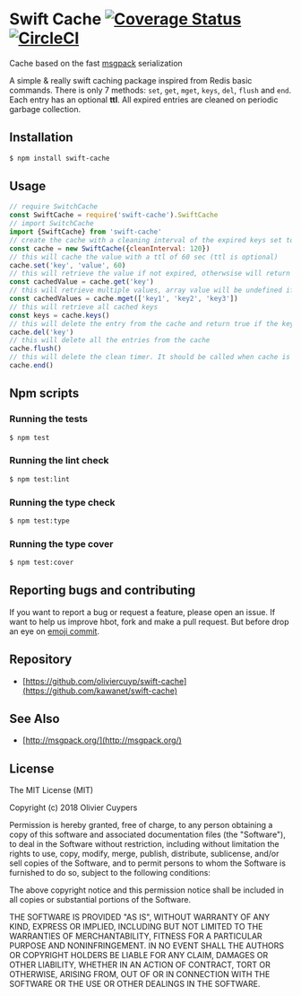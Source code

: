 # Swift Cache [![Coverage Status](https://coveralls.io/repos/github/OlivierCuyp/swift-cache/badge.svg?branch=master)](https://coveralls.io/github/OlivierCuyp/swift-cache?branch=master) [![CircleCI](https://circleci.com/gh/OlivierCuyp/swift-cache.svg?style=svg)](https://circleci.com/gh/OlivierCuyp/swift-cache)

Cache based on the fast [msgpack](https://msgpack.org) serialization

A simple & really swift caching package inspired from Redis basic commands.
There is only 7 methods: `set`, `get`, `mget`, `keys`, `del`, `flush` and `end`.
Each entry has an optional **ttl**.
All expired entries are cleaned on periodic garbage collection.

## Installation

```sh
$ npm install swift-cache
```

## Usage

```js
// require SwitchCache
const SwiftCache = require('swift-cache').SwiftCache
// import SwitchCache
import {SwiftCache} from 'swift-cache'
// create the cache with a cleaning interval of the expired keys set to 120 sec (default: 60 sec)
const cache = new SwiftCache({cleanInterval: 120})
// this will cache the value with a ttl of 60 sec (ttl is optional)
cache.set('key', 'value', 60)
// this will retrieve the value if not expired, otherwsise will return undefined
const cachedValue = cache.get('key')
// this will retrieve multiple values, array value will be undefined if key doesn't exists
const cachedValues = cache.mget(['key1', 'key2', 'key3'])
// this will retrieve all cached keys
const keys = cache.keys()
// this will delete the entry from the cache and return true if the key existed
cache.del('key')
// this will delete all the entries from the cache
cache.flush()
// this will delete the clean timer. It should be called when cache is not needed anymore
cache.end()
```

## Npm scripts

### Running the tests

```sh
$ npm test
```

### Running the lint check

```sh
$ npm test:lint
```

### Running the type check

```sh
$ npm test:type
```

### Running the type cover

```sh
$ npm test:cover
```

## Reporting bugs and contributing

If you want to report a bug or request a feature, please open an issue.
If want to help us improve hbot, fork and make a pull request. But before drop an eye on [emoji commit](https://github.com/slashsBin/styleguide-git-commit-message).

## Repository

- [https://github.com/oliviercuyp/swift-cache](https://github.com/kawanet/swift-cache)

## See Also

- [http://msgpack.org/](http://msgpack.org/)

## License

The MIT License (MIT)

Copyright (c) 2018 Olivier Cuypers

Permission is hereby granted, free of charge, to any person obtaining a copy
of this software and associated documentation files (the "Software"), to deal
in the Software without restriction, including without limitation the rights
to use, copy, modify, merge, publish, distribute, sublicense, and/or sell
copies of the Software, and to permit persons to whom the Software is
furnished to do so, subject to the following conditions:

The above copyright notice and this permission notice shall be included in all
copies or substantial portions of the Software.

THE SOFTWARE IS PROVIDED "AS IS", WITHOUT WARRANTY OF ANY KIND, EXPRESS OR
IMPLIED, INCLUDING BUT NOT LIMITED TO THE WARRANTIES OF MERCHANTABILITY,
FITNESS FOR A PARTICULAR PURPOSE AND NONINFRINGEMENT. IN NO EVENT SHALL THE
AUTHORS OR COPYRIGHT HOLDERS BE LIABLE FOR ANY CLAIM, DAMAGES OR OTHER
LIABILITY, WHETHER IN AN ACTION OF CONTRACT, TORT OR OTHERWISE, ARISING FROM,
OUT OF OR IN CONNECTION WITH THE SOFTWARE OR THE USE OR OTHER DEALINGS IN THE
SOFTWARE.
